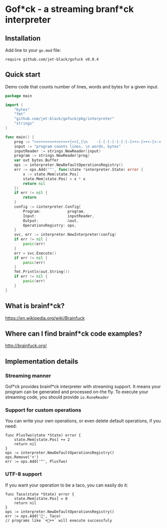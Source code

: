 Gof\*ck - a streaming branf\*ck interpreter
================================

## Installation

Add line to your `go.mod` file:

```
require github.com/jet-black/gofuck v0.0.4
```

## Quick start

Demo code that counts number of lines, words and bytes for a given input.

```go
package main

import (
	"bytes"
	"fmt"
	"github.com/jet-black/gofuck/pkg/interpreter"
	"strings"
)

func main() {
	prog := ">>>+>>>>>+>>+>>+[<<],[\n    -[-[-[-[-[-[-[-[<+>-[>+<-[>-<-[-[-[<++[<++++++>-]<\n        [>>[-<]<[>]<-]>>[<+>-[<->[-]]]]]]]]]]]]]]]]\n    <[-<<[-]+>]<<[>>>>>>+<<<<<<-]>[>]>>>>>>>+>[\n        <+[\n            >+++++++++<-[>-<-]++>[<+++++++>-[<->-]+[+>>>>>>]]\n            <[>+<-]>[>>>>>++>[-]]+<\n        ]>[-<<<<<<]>>>>\n    ],\n]+<++>>>[[+++++>>>>>>]<+>+[[<++++++++>-]<.<<<<<]>>>>>>>>]"
	input := "program counts lines, \n words, bytes"
	inputReader := strings.NewReader(input)
	program := strings.NewReader(prog)
	var out bytes.Buffer
	ops := interpreter.NewDefaultOperationsRegistry()
	err := ops.Add('^', func(state *interpreter.State) error {
		x := state.Mem[state.Pos]
		state.Mem[state.Pos] = x * x
		return nil
	})
	if err != nil {
		return
	}
	config := &interpreter.Config{
		Program:            program,
		Input:              inputReader,
		Output:             &out,
		OperationsRegistry: ops,
	}
	svc, err := interpreter.NewInterpreter(config)
	if err != nil {
		panic(err)
	}
	err = svc.Execute()
	if err != nil {
		panic(err)
	}
	fmt.Println(out.String())
	if err != nil {
		panic(err)
	}
}

```

## What is brainf\*ck?

https://en.wikipedia.org/wiki/Brainfuck

## Where can I find brainf\*ck code examples?

http://brainfuck.org/

## Implementation details

### Streaming manner
Gof\*ck provides brainf\*ck interpreter with streaming support.
It means your program can be generated and processed on-the fly.
To execute your streaming code, you should provide `io.RuneReader`

### Support for custom operations
You can write your own operations, or even delete default operations, if you need:
```
func PlusTwo(state *State) error {
	state.Mem[state.Pos] += 2
	return nil
}
ops := interpreter.NewDefaultOperationsRegistry()
ops.Remove('+')
err := ops.Add('^', PlusTwo)
```

### UTF-8 support
If you want your operation to be a taco, you can easily do it:

```
func Taco(state *State) error {
	state.Mem[state.Pos] = 0
	return nil
}
ops := interpreter.NewDefaultOperationsRegistry()
err := ops.Add('🌮', Taco)
// programs like `+🌮++` will execute successfuly 
```


